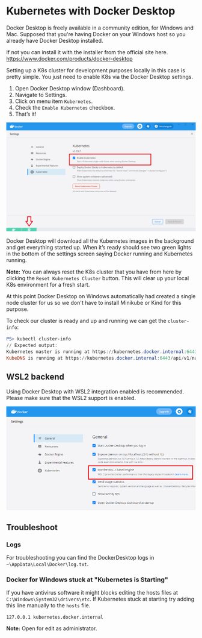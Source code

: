 # Kubernetes with Docker Desktop

Docker Desktop is freely available in a community edition, for Windows and Mac.
Supposed that you're having Docker on your Windows host so you already have Docker Desktop installed.

If not you can install it with the installer from the official site here.  https://www.docker.com/products/docker-desktop 

Setting up a K8s cluster for development purposes locally in this case is pretty simple.
You just need to enable K8s via the Docker Desktop settings.

1. Open Docker Desktop window (Dashboard).
2. Navigate to Settings.
3. Click on menu item `Kubernetes`.
4. Check the `Enable Kubernetes` checkbox.
5. That’s it!

![Screenshot](images/k8s_enabled.png)

Docker Desktop will download all the Kubernetes images in the background and get everything started up. When it’s ready should see two green lights in the bottom of the settings screen saying Docker running and Kubernetes running.

**Note:** You can always reset the K8s cluster that you have from here by clicking the `Reset Kubernetes Cluster` button. This will clear up your local K8s environment for a fresh start.

At this point Docker Desktop on Windows automatically had created a single node cluster for us so we don't have to install Minikube or Kind for this purpose.

To check our cluster is ready and up and running we can get the `cluster-info`:

``` PowerShell
PS> kubectl cluster-info
// Expected output:
Kubernetes master is running at https://kubernetes.docker.internal:6443
KubeDNS is running at https://kubernetes.docker.internal:6443/api/v1/namespaces/kube-system/services/kube-dns:dns/proxy

```

## WSL2 backend

Using Docker Desktop with WSL2 integration enabled is recommended. Please make sure that the WSL2 support is enabled.

![Screenshot](images/wsl2_enabled.png)

## Troubleshoot

### Logs

For troubleshooting you can find the DockerDesktop logs in `~\AppData\Local\Docker\log.txt`.

### Docker for Windows stuck at "Kubernetes is Starting"

If you have antivirus software it might blocks editing the hosts files at `C:\Windows\System32\drivers\etc`.
If Kubernetes stuck at starting try adding this line manually to the `hosts` file.

``` text
127.0.0.1 kubernetes.docker.internal
```

**Note:** Open for edit as administrator.
